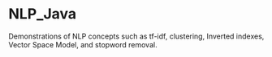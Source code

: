 # NLP_Java

Demonstrations of NLP concepts such as tf-idf, clustering, Inverted indexes, Vector Space Model, and stopword removal.
